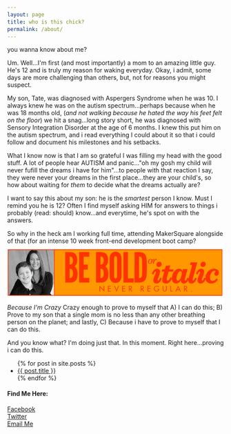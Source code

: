 ```yaml
---
layout: page
title: who is this chick?
permalink: /about/
---
```


you wanna know about me?

Um. Well...I'm first (and most importantly) a mom to an amazing little guy. He's 12 and is truly my reason for waking everyday. Okay, i admit, some days are more challenging than others, but, not for reasons you might suspect.

My son, Tate, was diagnosed with Aspergers Syndrome when he was 10. I always knew he was on the autism spectrum...perhaps because when he was 18 months old, (<em>and not walking because he hated the way his feet felt on the floor</em>) we hit a snag...long story short, he was diagnosed with Sensory Integration Disorder at the age of 6 months. I knew this put him on the autism spectrum, and i read everything I could about it so that i could follow and document his milestones and his setbacks.

What I know now is that I am so grateful I was filling my head with the good stuff. A lot of people hear AUTISM and panic..."oh my gosh my child will never fufill the dreams i have for him"...to people with that reaction I say, <bold>they were never your dreams in the first place</bold>...they are your child's, so how about waiting for <em>them</em> to decide what the dreams actually are?

I want to say this about my son: he is the <em>smartest</em> person I know. Must I remind you he is 12? Often I find myself asking HIM for answers to things i probably (read: should) know...and everytime, he's spot on with the answers.

So why in the heck am I working full time, attending MakerSquare alongside of that (for an intense 10 week front-end development boot camp? 
<br><img src="/assets/BeBold3.png" align="left" />
<em>Because I'm Crazy</em>
Crazy enough to prove to myself that A) I can do this; B) Prove to my son that a single mom is no less than any other breathing person on the planet; and lastly, C) Because i have to prove to myself that I can do this.

And you know what?
I'm doing just that. In this moment. Right here...proving i can do this. 

<ul>
  {% for post in site.posts %}
    <li>
      <a href="{{ post.url }}">{{ post.title }}</a>
    </li>
  {% endfor %}
</ul>

<h4>Find Me Here:</h4>

<a href="http://facebook.com/WendiDonaldsonSpeciale" class="buttonTwo">Facebook</a>
<br><a href="http://twitter.com/WendiSpeciale" class="buttonTwo">Twitter</a><br>
<a href="mailto:wendi@createsalesandmarketing.com?Subject=OHMYBLOG!" target="_top" class="buttonTwo">Email Me</a><br>